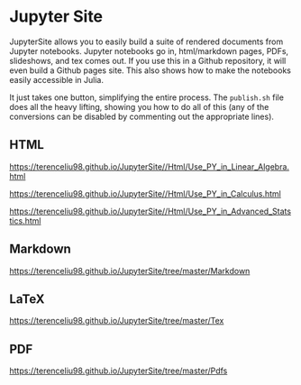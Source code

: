 
# Jupyter Site

JupyterSite allows you to easily build a suite of rendered documents from Jupyter
notebooks. Jupyter notebooks go in, html/markdown pages, PDFs, slideshows, and tex
comes out. If you use this in a Github repository, it will even build a Github pages
site. This also shows how to make the notebooks easily accessible in Julia.

It just takes one button, simplifying the entire process. The `publish.sh` file
does all the heavy lifting, showing you how to do all of this (any of the conversions
can be disabled by commenting out the appropriate lines).

## HTML
https://terenceliu98.github.io/JupyterSite//Html/Use_PY_in_Linear_Algebra.html
<br>

https://terenceliu98.github.io/JupyterSite//Html/Use_PY_in_Calculus.html
<br>

https://terenceliu98.github.io/JupyterSite//Html/Use_PY_in_Advanced_Statstics.html
## Markdown

https://terenceliu98.github.io/JupyterSite/tree/master/Markdown

## LaTeX

https://terenceliu98.github.io/JupyterSite/tree/master/Tex

## PDF

https://terenceliu98.github.io/JupyterSite/tree/master/Pdfs
